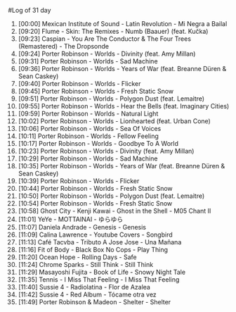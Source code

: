 #Log of 31 day

1. [00:00] Mexican Institute of Sound - Latin Revolution - Mi Negra a Bailal
1. [09:20] Flume - Skin: The Remixes - Numb (Baauer) (feat. Kučka)
1. [09:23] Caspian - You Are The Conductor & The Four Trees (Remastered) - The Dropsonde
1. [09:24] Porter Robinson - Worlds - Divinity (feat. Amy Millan)
1. [09:31] Porter Robinson - Worlds - Sad Machine
1. [09:36] Porter Robinson - Worlds - Years of War (feat. Breanne Düren & Sean Caskey)
1. [09:40] Porter Robinson - Worlds - Flicker
1. [09:45] Porter Robinson - Worlds - Fresh Static Snow
1. [09:51] Porter Robinson - Worlds - Polygon Dust (feat. Lemaitre)
1. [09:55] Porter Robinson - Worlds - Hear the Bells (feat. Imaginary Cities)
1. [09:59] Porter Robinson - Worlds - Natural Light
1. [10:02] Porter Robinson - Worlds - Lionhearted (feat. Urban Cone)
1. [10:06] Porter Robinson - Worlds - Sea Of Voices
1. [10:11] Porter Robinson - Worlds - Fellow Feeling
1. [10:17] Porter Robinson - Worlds - Goodbye To A World
1. [10:23] Porter Robinson - Worlds - Divinity (feat. Amy Millan)
1. [10:29] Porter Robinson - Worlds - Sad Machine
1. [10:35] Porter Robinson - Worlds - Years of War (feat. Breanne Düren & Sean Caskey)
1. [10:39] Porter Robinson - Worlds - Flicker
1. [10:44] Porter Robinson - Worlds - Fresh Static Snow
1. [10:50] Porter Robinson - Worlds - Polygon Dust (feat. Lemaitre)
1. [10:54] Porter Robinson - Worlds - Fresh Static Snow
1. [10:58] Ghost City - Kenji Kawai - Ghost in the Shell - M05 Chant II
1. [11:01] YeYe - MOTTAINAI - ゆらゆら
1. [11:07] Daniela Andrade - Genesis - Genesis
1. [11:09] Calina Lawrence - Youtube Covers - Songbird
1. [11:13] Café Tacvba - Tributo A Jose Jose - Una Mañana
1. [11:16] Fit of Body - Black Box No Cops - Play Thing
1. [11:20] Ocean Hope - Rolling Days - Safe
1. [11:24] Chrome Sparks - Still Think - Still Think
1. [11:29] Masayoshi Fujita - Book of Life - Snowy Night Tale
1. [11:35] Tennis - I Miss That Feeling - I Miss That Feeling
1. [11:40] Sussie 4 - Radiolatina - Flor de Azalea
1. [11:42] Sussie 4 - Red Album - Tócame otra vez
1. [11:49] Porter Robinson & Madeon - Shelter - Shelter
